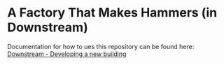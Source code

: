 # A Factory That Makes Hammers (in Downstream)

Documentation for how to ues this repository can be found here: [Downstream - Developing a new building](https://github.com/playmint/ds/blob/main/docs/how-to-create-docs/developing-a-new-building.md)
